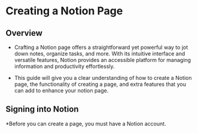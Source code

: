 # Creating a Notion Page

## Overview

* Crafting a Notion page offers a straightforward yet powerful way to jot down notes, organize tasks, and more. With its intuitive interface and versatile features, Notion provides an accessible platform for managing information and productivity effortlessly.

* This guide will give you a clear understanding of how to create a Notion page, the functionality of creating a page, and extra features that you can add to enhance your notion page. 


## Signing into Notion

*Before you can create a page, you must have a Notion account. 




